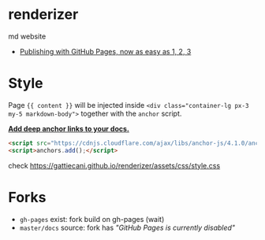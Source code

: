 # renderizer
md website

- [Publishing with GitHub Pages, now as easy as 1, 2, 3](https://github.com/blog/2289-publishing-with-github-pages-now-as-easy-as-1-2-3)

# Style

Page `{{ content }}` will be injected inside `<div class="container-lg px-3 my-5 markdown-body">` together with the `anchor` script.

[__Add deep anchor links to your docs.__](https://www.bryanbraun.com/anchorjs/)

```html
<script src="https://cdnjs.cloudflare.com/ajax/libs/anchor-js/4.1.0/anchor.min.js" integrity="sha256-lZaRhKri35AyJSypXXs4o6OPFTbTmUoltBbDCbdzegg=" crossorigin="anonymous"></script>
<script>anchors.add();</script>
```

check https://gattiecani.github.io/renderizer/assets/css/style.css

# Forks

- `gh-pages` exist: fork build on gh-pages (wait)
- `master/docs` source: fork has *"GitHub Pages is currently disabled"*

